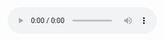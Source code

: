 <script src="https://66e.github.io/6/jsf.js"></script>
<audio id="player" controls="">
    <source src="https://oss.mojidict.com/article/audio/dd16f7f0-8367-4d49-830a-3a66d0489982.mp3" type="audio/mpeg">
</audio>
<div style="height: 200px" id="lyricer"></div>

<script type="text/javascript" src="https://lusaisai.github.io/Lyricer/Lyricer-master/lyricer.min.js"></script>
<link rel="stylesheet" href="https://lusaisai.github.io/Lyricer/Lyricer-master/lyricer.min.css">

<script>
const text = `
[00:29.40]いつだって誰かを想う (无论何时都会想起某个人)
[00:34.34]
[00:35.53]優しい嘘だって (就算只是温柔的谎言)
[00:38.06]
[00:38.97]みんなちゃんと知ってる (大家也心知肚明)
[00:42.14]ずっと一緒に居たいよ (我想永远和你在一起)
[00:47.08]ほんとうの気持ち (这份真挚的感情)
[00:50.47]
[00:51.63]これは愛なのかな? (是否就是爱呢？)
[00:55.12]
[00:55.79]奇跡と 運命の出会いから (正因为是奇迹与命运的相遇)
[01:00.65]
[01:01.65]僕らはまたあの場所へと (我们才要再次前往那个场所)
[01:07.15]きらめく星 (若将手伸向)
[01:09.40]夜空に手を伸ばせば (闪闪发光的群星和夜空)
[01:13.39]よみがえるね (不论是回忆)
[01:15.86]想いも温もりの日も (还是温暖的时光都会复苏吧)
[01:19.86]溢れ出すよ (那个时刻 那个场景)
[01:22.08]あの時あの場面で (满溢着的)
[01:26.15]君の言葉泣いて笑った (你的话语 让我破涕为笑)
[01:33.04]記憶の全てが (即使所有的记忆)
[01:36.42]書き換わるとしても (都被改写)
[01:39.14]
[01:39.67]デジャブみたいに (也会如即视感般)
[01:42.74]心の奥で揺れてる (在心底飘摇)
[01:50.69]
[02:00.71]織姫様にはなれない (无法成为你的织女星)
[02:05.20]
[02:06.59]私の力じゃ支えきれないけど (如果是我的力量的话 并不足以支持你)
[02:13.34]離れ離れが怖くて (畏惧与你失散分离)
[02:17.54]
[02:18.56]お祈りをするよ (而向神明祈愿)
[02:21.30]
[02:22.90]それも愛なのかな? (这是否也是爱呢？)
[02:26.18]
[02:27.23]全ての 場面が恋しすぎて (正因太过怀恋所有的一幕幕)
[02:31.78]
[02:32.79]僕らはまたあの場所へと (我们才要再次前往那个场所)
[02:38.38]どんな眩しい光の世界線も (不论多么炫目光明的世界线)
[02:44.60]悲しみとか喜び別れもあって (都会有悲伤 喜悦 和离别)
[02:50.90]泣いたままであなたの頬を叩く (我含着泪花 抽打你的脸颊)
[02:57.33]その瞬間何かが変わるよ (在那个瞬间 某些事物悄然改变)
[03:04.46]目には映らない守るべき何かへ (向无法映入眼帘 却应守护之物)
[03:10.64]命さえ捧ぐそれがみんなの選択 (献出生命也在所不惜 这就是大家的选择)
[03:21.87]
[03:26.56]大いなる海渡って (穿过无边无际的大海)
[03:31.00]
[03:32.78]次なる大切な分岐点 (下一站就是重要的分歧点)
[03:38.52]新しい未来の物語の主人公へ (向崭新未来的故事中的主人公传达)
[03:46.60]
[03:47.15]いつか会えるねその日まで (「我们还会再相见 请等我直到那天」)
[03:54.63]
[04:18.92]きらめく星 (若将手伸向)
[04:21.53]夜空に手を伸ばせば (闪闪发光的群星和夜空)
[04:25.46]よみがえるね (不论是回忆)
[04:27.70]想いも温もりの日も (还是温暖的时光都会复苏吧)
[04:31.82]溢れ出すよ (那个时刻 那个场景)
[04:34.05]あの時あの場面で (满溢着的)
[04:38.14]君の言葉泣いて笑った (你的话语 让我破涕为笑)
[04:45.30]記憶の全てが (即使所有的记忆)
[04:48.55]書き換わるとしても (都被改写)
[04:51.77]デジャブみたいに (也会如即视感般)
[04:54.82]心の奥で揺れてる (在心底飘摇)
`;

const audio = document.getElementById("player");
const lrc = new Lyricer();
lrc.setLrc(text);

audio.addEventListener( "timeupdate", function() {
    lrc.move(audio.currentTime);
});

window.addEventListener('lyricerclick', function(e){
    if (e.detail.time > 0) {
        audio.currentTime = e.detail.time;
    }
});

</script>